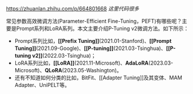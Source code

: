 https://zhuanlan.zhihu.com/p/664801668
*这里代码很多*

常见参数高效微调方法(Parameter-Efficient Fine-Tuning，PEFT)有哪些呢？主要是Prompt系列和LoRA系列。本文主要介绍P-Tuning v2微调方法。如下所示：

- Prompt系列比如，**[[Prefix Tuning]]**(2021.01-Stanford)、**[[Prompt Tuning]]**(2021.09-Google)、**[[P-tuning]]**(2021.03-Tsinghua)、**[[P-tuning v2]]**(2022.03-Tsinghua)；
- LoRA系列比如，**[[LoRA]]**(2021.11-Microsoft)、**AdaLoRA**(2023.03-Microsoft)、**QLoRA**(2023.05-Washington)。
- 还有不知道如何分类的比如，BitFit、[[Adapter Tuning]]及其变体、MAM Adapter、UniPELT等。
